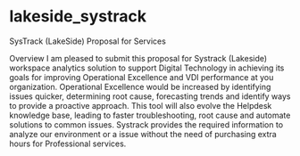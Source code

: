 # lakeside_systrack
SysTrack (LakeSide) Proposal for Services

Overview
I am pleased to submit this proposal for Systrack (Lakeside) workspace analytics solution to support Digital Technology in achieving its goals for improving Operational Excellence and VDI performance at you organization. Operational Excellence would be increased by identifying issues quicker, determining root cause, forecasting trends and identify ways to provide a proactive approach. This tool will also evolve the Helpdesk knowledge base, leading to faster troubleshooting, root cause and automate solutions to common issues. Systrack provides the required information to analyze our environment or a issue without the need of purchasing extra hours for Professional services.
